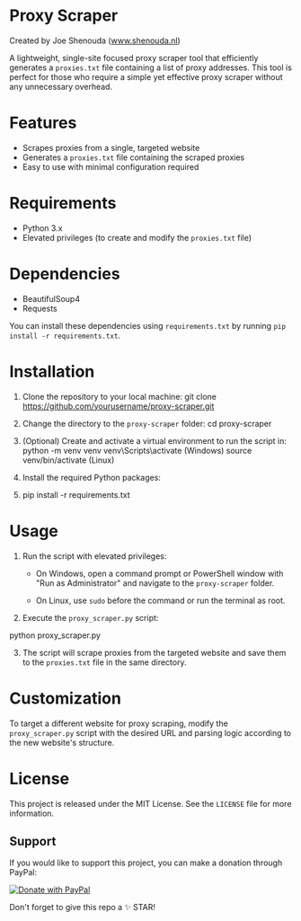 
# Proxy Scraper

Created by Joe Shenouda (www.shenouda.nl)

A lightweight, single-site focused proxy scraper tool that efficiently generates a `proxies.txt` file containing a list of proxy addresses. This tool is perfect for those who require a simple yet effective proxy scraper without any unnecessary overhead.

# Features

- Scrapes proxies from a single, targeted website
- Generates a `proxies.txt` file containing the scraped proxies
- Easy to use with minimal configuration required

# Requirements

- Python 3.x
- Elevated privileges (to create and modify the `proxies.txt` file)

# Dependencies

- BeautifulSoup4
- Requests

You can install these dependencies using `requirements.txt` by running `pip install -r requirements.txt`.

# Installation

1. Clone the repository to your local machine:
git clone https://github.com/yourusername/proxy-scraper.git

2. Change the directory to the `proxy-scraper` folder:
cd proxy-scraper

3. (Optional) Create and activate a virtual environment to run the script in:
python -m venv venv
venv\Scripts\activate (Windows)
source venv/bin/activate (Linux)

4. Install the required Python packages:
5. pip install -r requirements.txt

# Usage

1. Run the script with elevated privileges:

   - On Windows, open a command prompt or PowerShell window with "Run as Administrator" and navigate to the `proxy-scraper` folder.

   - On Linux, use `sudo` before the command or run the terminal as root.

2. Execute the `proxy_scraper.py` script: 

python proxy_scraper.py

3. The script will scrape proxies from the targeted website and save them to the `proxies.txt` file in the same directory.

# Customization

To target a different website for proxy scraping, modify the `proxy_scraper.py` script with the desired URL and parsing logic according to the new website's structure.

# License

This project is released under the MIT License. See the `LICENSE` file for more information.

## Support

If you would like to support this project, you can make a donation through PayPal:

[![Donate with PayPal](https://img.shields.io/badge/Donate-PayPal-blue)](https://www.paypal.com/donate/?business=P9L4Y9YQYEW3Y&no_recurring=0&currency_code=EUR)

Don't forget to give this repo a ✨ STAR!





